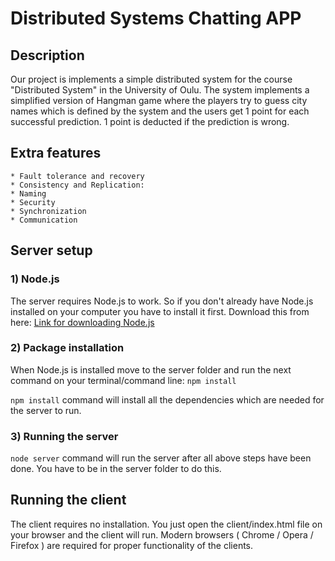 # Distributed Systems Chatting APP

## Description

Our project is implements a simple distributed system for the course "Distributed System" in the University of Oulu. The system implements a simplified version of Hangman game where the players try to guess city names which is defined by the system and the users get 1 point for each successful prediction. 1 point is deducted if the prediction is wrong. 

## Extra features
	* Fault tolerance and recovery
	* Consistency and Replication:
	* Naming
	* Security​
	* Synchronization
	* Communication

## Server setup
### 1) Node.js
The server requires Node.js to work. So if you don't already have Node.js installed on your computer you have to install it first.
Download this from here: <a href="https://nodejs.org/en/download/">Link for downloading Node.js</a>

### 2) Package installation
When Node.js is installed move to the server folder and run the next command on your terminal/command line:
`npm install`

`npm install` command will install all the dependencies which are needed for the server to run.

### 3) Running the server
`node server` command will run the server after all above steps have been done. You have to be in the server folder to do this.


## Running the client
The client requires no installation. You just open the client/index.html file on your browser and the client will run. Modern browsers ( Chrome / Opera / Firefox ) are required for proper functionality of the clients.
